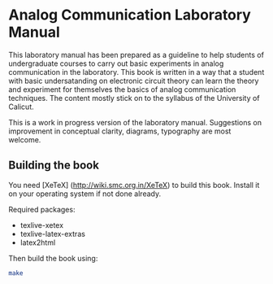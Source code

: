 Analog Communication Laboratory Manual
====================

This laboratory manual has been prepared as a guideline to help students of undergraduate courses to carry out basic experiments in analog communication in the laboratory. This book is written in a way that a student with basic undersatanding on electronic circuit theory can learn the theory and experiment for themselves the basics of analog communication techniques. The content mostly stick on to the syllabus of the University of Calicut.


This is a work in progress version of the laboratory manual. Suggestions on improvement in conceptual clarity, diagrams, typography are most welcome.

Building the book
-----------------
You need [XeTeX] (http://wiki.smc.org.in/XeTeX) to build this book. Install it
on your operating system if not done already.

Required packages:
* texlive-xetex
* texlive-latex-extras
* latex2html

Then build the book using:

```bash
make
```
